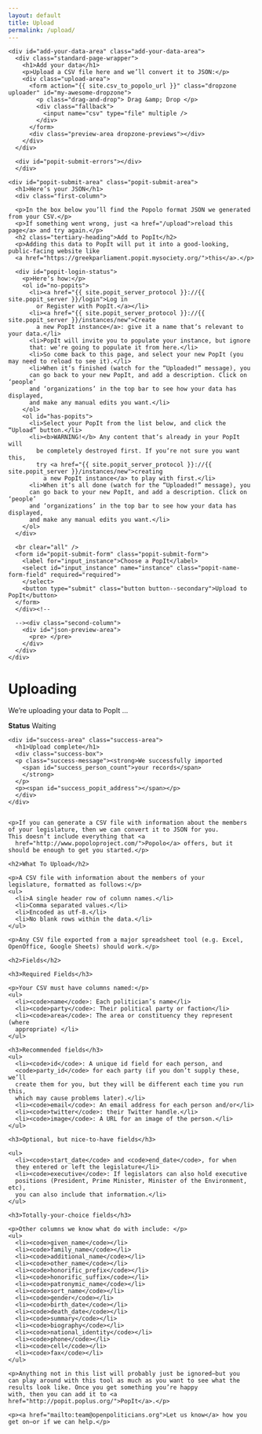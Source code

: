 ```yaml
---
layout: default
title: Upload
permalink: /upload/
---
```

<div class="container">


    <div id="add-your-data-area" class="add-your-data-area">
      <div class="standard-page-wrapper">
        <h1>Add your data</h1>
        <p>Upload a CSV file here and we’ll convert it to JSON:</p>
        <div class="upload-area">
          <form action="{{ site.csv_to_popolo_url }}" class="dropzone uploader" id="my-awesome-dropzone">
            <p class="drag-and-drop"> Drag &amp; Drop </p>
            <div class="fallback">
              <input name="csv" type="file" multiple />
            </div>
          </form>
          <div class="preview-area dropzone-previews"></div>
        </div>
      </div>

      <div id="popit-submit-errors"></div>
      </div>

    <div id="popit-submit-area" class="popit-submit-area">
      <h1>Here’s your JSON</h1>
      <div class="first-column">

      <p>In the box below you’ll find the Popolo format JSON we generated from your CSV.</p>
      <p>If something went wrong, just <a href="/upload">reload this page</a> and try again.</p>
      <h2 class="tertiary-heading">Add to PopIt</h2>
      <p>Adding this data to PopIt will put it into a good-looking, public-facing website like
      <a href="https://greekparliament.popit.mysociety.org/">this</a>.</p>

      <div id="popit-login-status">
        <p>Here‘s how:</p>
        <ol id="no-popits">
          <li><a href="{{ site.popit_server_protocol }}://{{ site.popit_server }}/login">Log in
            or Register with PopIt.</a></li>
          <li><a href="{{ site.popit_server_protocol }}://{{ site.popit_server }}/instances/new">Create
            a new PopIt instance</a>: give it a name that‘s relevant to your data.</li>
          <li>PopIt will invite you to populate your instance, but ignore
          that: we‘re going to populate it from here.</li>
          <li>So come back to this page, and select your new PopIt (you may need to reload to see it).</li>
          <li>When it‘s finished (watch for the “Uploaded!” message), you
          can go back to your new PopIt, and add a description. Click on ‘people’
          and ‘organizations’ in the top bar to see how your data has displayed,
          and make any manual edits you want.</li>
        </ol>
        <ol id="has-popits">
          <li>Select your PopIt from the list below, and click the “Upload” button.</li>
          <li><b>WARNING!</b> Any content that‘s already in your PopIt will
            be completely destroyed first. If you‘re not sure you want this,
            try <a href="{{ site.popit_server_protocol }}://{{ site.popit_server }}/instances/new">creating
              a new PopIt instance</a> to play with first.</li>
          <li>When it‘s all done (watch for the “Uploaded!” message), you
          can go back to your new PopIt, and add a description. Click on ‘people’
          and ‘organizations’ in the top bar to see how your data has displayed,
          and make any manual edits you want.</li>
        </ol>
      </div>

      <br clear="all" />
      <form id="popit-submit-form" class="popit-submit-form">
        <label for="input_instance">Choose a PopIt</label>
        <select id="input_instance" name="instance" class="popit-name-form-field" required="required">
        </select>
        <button type="submit" class="button button--secondary">Upload to PopIt</button>
      </form>
      </div><!--

      --><div class="second-column">
        <div id="json-preview-area">
          <pre> </pre>
        </div>
      </div>
    </div>

  <div class="standard-page-wrapper">
    <div id="polling-area">
      <h1>Uploading</h1>
      <p>We’re uploading your data to
        <span class="polling_area_instance_name">PopIt</span> ...
      </p>
      <p class="status-message"><strong>Status</strong> <span id="polling_status">Waiting</span></p>
    </div>

    <div id="success-area" class="success-area">
      <h1>Upload complete</h1>
      <div class="success-box">
      <p class="success-message"><strong>We successfully imported
        <span id="success_person_count">your records</span>
        </strong>
      </p>
      <p><span id="success_popit_address"></span></p>
      </div>
    </div>


    <p>If you can generate a CSV file with information about the members
    of your legislature, then we can convert it to JSON for you.
    This doesn’t include everything that <a
      href="http://www.popoloproject.com/">Popolo</a> offers, but it
    should be enough to get you started.</p>

    <h2>What To Upload</h2>

    <p>A CSV file with information about the members of your
    legislature, formatted as follows:</p>
    <ul>
      <li>A single header row of column names.</li>
      <li>Comma separated values.</li>
      <li>Encoded as utf-8.</li>
      <li>No blank rows within the data.</li>
    </ul>

    <p>Any CSV file exported from a major spreadsheet tool (e.g. Excel,
    OpenOffice, Google Sheets) should work.</p>

    <h2>Fields</h2>

    <h3>Required Fields</h3>

    <p>Your CSV must have columns named:</p>
    <ul>
      <li><code>name</code>: Each politician’s name</li>
      <li><code>party</code>: Their political party or faction</li>
      <li><code>area</code>: The area or constituency they represent  (where
      appropriate) </li>
    </ul>

    <h3>Recommended fields</h3>
    <ul>
      <li><code>id</code>: A unique id field for each person, and
      <code>party_id</code> for each party (if you don’t supply these, we’ll
      create them for you, but they will be different each time you run this,
      which may cause problems later).</li>
      <li><code>email</code>: An email address for each person and/or</li>
      <li><code>twitter</code>: their Twitter handle.</li>
      <li><code>image</code>: A URL for an image of the person.</li>
    </ul>

    <h3>Optional, but nice-to-have fields</h3>

    <ul>
      <li><code>start_date</code> and <code>end_date</code>, for when
      they entered or left the legislature</li>
      <li><code>executive</code>: If legislators can also hold executive
      positions (President, Prime Minister, Minister of the Environment, etc),
      you can also include that information.</li>
    </ul>

    <h3>Totally-your-choice fields</h3>

    <p>Other columns we know what do with include: </p>
    <ul>
      <li><code>given_name</code></li>
      <li><code>family_name</code></li>
      <li><code>additional_name</code></li>
      <li><code>other_name</code></li>
      <li><code>honorific_prefix</code></li>
      <li><code>honorific_suffix</code></li>
      <li><code>patronymic_name</code></li>
      <li><code>sort_name</code></li>
      <li><code>gender</code></li>
      <li><code>birth_date</code></li>
      <li><code>death_date</code></li>
      <li><code>summary</code></li>
      <li><code>biography</code></li>
      <li><code>national_identity</code></li>
      <li><code>phone</code></li>
      <li><code>cell</code></li>
      <li><code>fax</code></li>
    </ul>

    <p>Anything not in this list will probably just be ignored—but you
    can play around with this tool as much as you want to see what the
    results look like. Once you get something you’re happy
    with, then you can add it to <a href="http://popit.poplus.org/">PopIt</a>.</p>

    <p><a href="mailto:team@openpoliticians.org">Let us know</a> how you get on—or if we can help.</p>

  </div>
</div>

